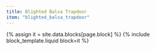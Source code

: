 ```yaml
---
title: Blighted Balsa Trapdoor
item: "blighted_balsa_trapdoor"
---
```


{% assign it = site.data.blocks[page.block] %}
{% include block_template.liquid block=it %}

